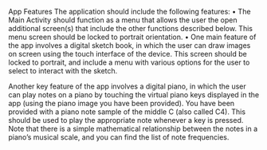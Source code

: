 App Features
The application should include the following features:
• The Main Activity should function as a menu that allows the user the open additional screen(s)
that include the other functions described below. This menu screen should be locked to
portrait orientation.
• One main feature of the app involves a digital sketch book, in which the user can draw images
on screen using the touch interface of the device. This screen should be locked to portrait, and
include a menu with various options for the user to select to interact with the sketch.

Another key feature of the app involves a digital piano, in which the user can play notes on a
piano by touching the virtual piano keys displayed in the app (using the piano image you have
been provided). You have been provided with a piano note sample of the middle C (also called
C4). This should be used to play the appropriate note whenever a key is pressed. Note that
there is a simple mathematical relationship between the notes in a piano’s musical scale, and
you can find the list of note frequencies.
